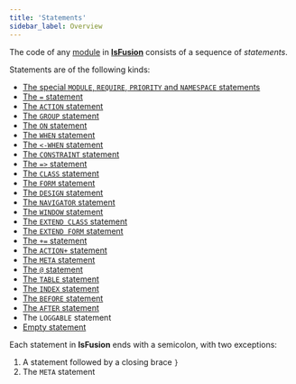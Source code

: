 ```yaml
---
title: 'Statements'
sidebar_label: Overview
---
```


The code of any [module](Modules.md) in **[lsFusion](Language.md)** consists of a sequence of *statements*.

Statements are of the following kinds:

-   [The special `MODULE`, `REQUIRE`, `PRIORITY` and `NAMESPACE` statements](Module_header.md)
-   [The `=` statement](=_statement.md)
-   [The `ACTION` statement](ACTION_statement.md)
-   [The `GROUP` statement](GROUP_statement.md)
-   [The `ON` statement](ON_statement.md)
-   [The `WHEN` statement](WHEN_statement.md)
-   [The `<-WHEN` statement](lt-_WHEN_statement.md)
-   [The `CONSTRAINT` statement](CONSTRAINT_statement.md)
-   [The `=>` statement](=gt_statement.md)
-   [The `CLASS` statement](CLASS_statement.md)
-   [The `FORM` statement](FORM_statement.md)
-   [The `DESIGN` statement](DESIGN_statement.md)
-   [The `NAVIGATOR` statement](NAVIGATOR_statement.md)
-   [The `WINDOW` statement](WINDOW_statement.md)
-   [The `EXTEND CLASS` statement](EXTEND_CLASS_statement.md)
-   [The `EXTEND FORM` statement](EXTEND_FORM_statement.md)
-   [The `+=` statement](+=_statement.md) 
-   [The `ACTION+` statement](ACTION+_statement.md)
-   [The `META` statement](META_statement.md)
-   [The `@` statement](commat_statement.md)
-   [The `TABLE` statement](TABLE_statement.md)
-   [The `INDEX` statement](INDEX_statement.md)
-   [The `BEFORE` statement](BEFORE_statement.md)
-   [The `AFTER` statement](AFTER_statement.md)
-   The `LOGGABLE` statement
-   [Empty statement](Empty_statement.md)

Each statement in **lsFusion** ends with a semicolon, with two exceptions:

1.  A statement followed by a closing brace `}`
2.  The `META` statement

